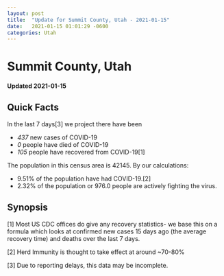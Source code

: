 ```yaml
---
layout: post
title:  "Update for Summit County, Utah - 2021-01-15"
date:   2021-01-15 01:01:29 -0600
categories: Utah
---
```


# Summit County, Utah
#### Updated 2021-01-15

## Quick Facts

In the last 7 days[3] we project there have been
- *437* new cases of COVID-19
- *0* people have died of COVID-19
- *105* people have recovered from COVID-19[1]

The population in this census area is 42145. By our calculations:
- 9.51% of the population have had COVID-19.[2]
- 2.32% of the population or 976.0 people are actively fighting the virus.

## Synopsis




[1] Most US CDC offices do give any recovery statistics- we base this on a formula which looks at confirmed new cases
15 days ago (the average recovery time) and deaths over the last 7 days.

[2] Herd Immunity is thought to take effect at around ~70-80%

[3] Due to reporting delays, this data may be incomplete.
 
    